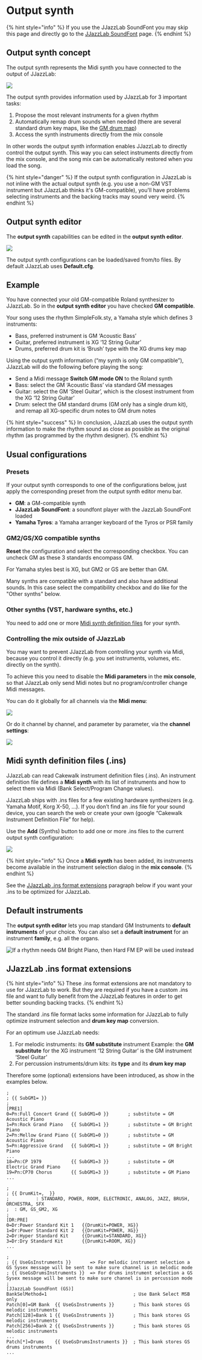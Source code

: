 # Output synth

{% hint style="info" %}
If you use the JJazzLab SoundFont you may skip this page and directly go to the [JJazzLab SoundFont](jjazzlab-soundfont/) page. 
{% endhint %}

## Output synth concept <a id="output-synth-concept"></a>

The output synth represents the Midi synth you have connected to the output of JJazzLab:

![](../.gitbook/assets/outputsynth-concept%20%281%29.png)

 The output synth provides information used by JJazzLab for 3 important tasks:

1. Propose the most relevant instruments for a given rhythm
2. Automatically remap drum sounds when needed \(there are several standard drum key maps, like the [GM drum map](https://en.wikipedia.org/wiki/File:GMStandardDrumMap.gif)\)
3. Access the synth instruments directly from the mix console

In other words the output synth information enables JJazzLab to directly control the output synth. This way you can select instruments directly from the mix console, and the song mix can be automatically restored when you load the song.

{% hint style="danger" %}
If the output synth configuration in JJazzLab is not inline with the actual output synth \(e.g. you use a non-GM VST instrument but JJazzLab thinks it's GM-compatible\), you'll have problems selecting instruments and the backing tracks may sound very weird.
{% endhint %}

## Output synth editor

The **output synth** capabilities can be edited in the **output synth editor**. 

![](../.gitbook/assets/outputsyntheditor.png)

The output synth configurations can be loaded/saved from/to files. By default JJazzLab uses **Default.cfg**.

## Example

You have connected your old GM-compatible Roland synthesizer to JJazzLab. So in the **output synth editor** you have checked **GM compatible**.

Your song uses the rhythm SimpleFolk.sty, a Yamaha style which defines 3 instruments:

* Bass, preferred instrument is GM ‘Acoustic Bass’
* Guitar, preferred instrument is XG ‘12 String Guitar’
* Drums, preferred drum kit is ‘Brush’ type with the XG drums key map

Using the output synth information \(“my synth is only GM compatible”\), JJazzLab will do the following before playing the song:

* Send a Midi message **Switch GM mode ON** to the Roland synth
* Bass: select the GM ‘Acoustic Bass’ via standard GM messages
* Guitar: select the GM ‘Steel Guitar’, which is the closest instrument from the XG ‘12 String Guitar’
* Drum: select the GM standard drums \(GM only has a single drum kit\), and remap all XG-specific drum notes to GM drum notes

{% hint style="success" %}
In conclusion, JJazzLab uses the output synth information to make the rhythm sound as close as possible as the original rhythm \(as programmed by the rhythm designer\).
{% endhint %}

## Usual configurations

### Presets

If your output synth corresponds to one of the configurations below, just apply the corresponding preset from the output synth editor menu bar.

* **GM**: a GM-compatible synth
* **JJazzLab SoundFont**: a soundfont player with the JazzLab SoundFont loaded
* **Yamaha Tyros**: a Yamaha arranger keyboard of the Tyros or PSR family

### GM2/GS/XG compatible synths

**Reset** the configuration and select the corresponding checkbox. You can uncheck GM as these 3 standards encompass GM.

For Yamaha styles best is XG, but GM2 or GS are better than GM.

Many synths are compatible with a standard and also have additional sounds. In this case select the compatibility checkbox and do like for the "Other synths" below.

### Other synths \(VST, hardware synths, etc.\)

You need to add one or more [Midi synth definition files](output-synth.md#midi-synth-definition-files-cakewalk-ins-format) for your synth.

### Controlling the mix outside of JJazzLab

You may want to prevent JJazzLab from controlling your synth via Midi, because you control it directly \(e.g. you set instruments, volumes, etc. directly on the synth\).

To achieve this you need to disable the **Midi parameters** in the **mix console**, so that JJazzLab only send Midi notes but no program/controller change Midi messages.

You can do it globally for all channels via the **Midi menu**: 

![](../.gitbook/assets/2021-01-06-22_02_58-jjazzlab.png)

Or do it channel by channel, and parameter by parameter, via the **channel settings**:

![](../.gitbook/assets/channelsettings.png)

## Midi synth definition files \(.ins\) <a id="midi-synth-definition-files-cakewalk-ins-format"></a>

JJazzLab can read Cakewalk instrument definition files \(.ins\). An instrument definition file defines a **Midi synth** with its list of instruments and how to select them via Midi \(Bank Select/Program Change values\).

JJazzLab ships with .ins files for a few existing hardware synthesizers \(e.g. Yamaha Motif, Korg X-50, …\). If you don’t find an .ins file for your sound device, you can search the web or create your own \(google “Cakewalk Instrument Definition File” for help\).

Use the **Add** \(Synths\) button to add one or more .ins files to the current output synth configuration: 

![](../.gitbook/assets/outputsynth-addsynth.png)

{% hint style="info" %}
Once a **Midi synth** has been added, its instruments become available in the instrument selection dialog in the **mix console**.
{% endhint %}

See the [JJazzLab .ins format extensions](output-synth.md#jjazzlab-ins-format-extensions) paragraph below if you want your .ins to be optimized for JJazzLab.

## Default instruments <a id="default-instruments"></a>

The **output synth editor** lets you map standard GM Instruments to **default instruments** of your choice. You can also set a **default instrument** for an instrument **family**, e.g. all the organs.

![If a rhythm needs GM Bright Piano, then Hard FM EP will be used instead](../.gitbook/assets/outputsynth-defaultinstruments.png)

## JJazzLab .ins format extensions <a id="jjazzlab-ins-format-extensions"></a>

{% hint style="info" %}
These .ins format extensions are not mandatory to use for JJazzLab to work. But they are required if you have a custom .ins file and want to fully benefit from the JJazzLab features in order to get better sounding backing tracks.
{% endhint %}

The standard .ins file format lacks some information for JJazzLab to fully optimize instrument selection and **drum key map** conversion.

For an optimum use JJazzLab needs:

1. For melodic instruments: its **GM substitute** instrument  Example: the **GM substitute** for the XG instrument ‘12 String Guitar’ is the GM instrument ‘Steel Guitar’
2. For percussion instruments/drum kits: its **type** and its **drum key map**

Therefore some \(optional\) extensions have been introduced, as show in the examples below.

```text
;
; {{ SubGM1= }}
;
[PRE1]
0=Pn:Full Concert Grand {{ SubGM1=0 }}       ; substitute = GM Acoustic Piano
1=Pn:Rock Grand Piano   {{ SubGM1=1 }}       ; substitute = GM Bright Piano 
2=Pn:Mellow Grand Piano {{ SubGM1=0 }}       ; substitute = GM Acoustic Piano
5=Pn:Aggressive Grand   {{ SubGM1=1 }}       ; substitute = GM Bright Piano
...
18=Pn:CP 1979           {{ SubGM1=3 }}       ; substitute = GM Electric Grand Piano
19=Pn:CP70 Chorus       {{ SubGM1=3 }}       ; substitute = GM Piano
...
```

```text
;
; {{ DrumKit=,  }}
;          : STANDARD, POWER, ROOM, ELECTRONIC, ANALOG, JAZZ, BRUSH, ORCHESTRA, SFX
;  : GM, GS_GM2, XG
;
[DR:PRE]
0=Dr:Power Standard Kit 1   {{DrumKit=POWER, XG}} 
1=Dr:Power Standard Kit 2   {{DrumKit=POWER, XG}} 
2=Dr:Hyper Standard Kit     {{DrumKit=STANDARD, XG}} 
3=Dr:Dry Standard Kit       {{DrumKit=ROOM, XG}} 
...
```

```text
;
; {{ UseGsInstruments }}       => For melodic instrument selection a GS Sysex message will be sent to make sure channel is in melodic mode
; {{ UseGsDrumsInstruments }}  => For drums instrument selection a GS Sysex message will be sent to make sure channel is in percussion mode
;
[JJazzLab SoundFont (GS)]
BankSelMethod=1                                ; Use Bank Select MSB only
Patch[0]=GM Bank  {{ UseGsInstruments }}       ; This bank stores GS melodic instruments
Patch[128]=Bank 1 {{ UseGsInstruments }}       ; This bank stores GS melodic instruments 
Patch[256]=Bank 2 {{ UseGsInstruments }}       ; This bank stores GS melodic instruments
...
Patch[*]=Drums    {{ UseGsDrumsInstruments }}  ; This bank stores GS drums instruments
...
```

